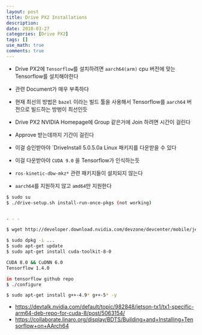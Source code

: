 ```yaml
---
layout: post
title: Drive PX2 Installations
description: 
date: 2018-03-27
categories: [Drive PX2]
tags: []
use_math: true
comments: true
---
```


- Drive PX2에 `Tensorflow`를 설치하려면 `aarch64(arm)` cpu 버전에 맞는 Tensorflow를 설치해야한다
 - 관련 Document가 매우 부족하다
 - 현재 최선의 방법은 `bazel` 이라는 빌드 툴을 사용해서 Tensorflow를 `aarch64` 버전으로 빌드하는 방벙이 최선인듯


- Drive PX2 NVIDIA Homepage에 Group 같은거에 Join 하려면 시간이 걸린다
 - Approve 받는데까지 기간이 걸린다
 - 이걸 승인받아야 `DriveInstall 5.0.5.0a Linux 패키지를 다운받을 수 있다
  - 이걸 다운받아야 `CUDA 9.0` 을 Tensorflow가 인식하는듯


- `ros-kinetic-dbw-mkz*` 관련 패키지들이 설치되지 않는다
 - `aarch64`를 지원하지 않고 `amd64`만 지원한다


```bash
$ sudo su
$ ./drive-setup.sh install-run-once-pkgs (not working)


- - -

$ wget http://developer.download.nvidia.com/devzone/devcenter/mobile/jetpack_l4t/006/linux-x64/cuda-repo-l4t-8-0-local_8.0.34-1_arm64.deb

$ sudo dpkg -i ...
$ sudo apt-get update
$ sudo apt-get install cuda-toolkit-8-0
```


```bash
CUDA 8.0 && CuDNN 6.0
Tensorflow 1.4.0

in tensorflow github repo
$ ./configure

$ sudo apt-get install g++-4.9* g++-5* -y

```

- <https://devtalk.nvidia.com/default/topic/982848/jetson-tx1/tx1-specific-arm64-deb-repo-for-cuda-8/post/5063154/>
- <https://collaborate.linaro.org/display/BDTS/Building+and+Installing+Tensorflow+on+AArch64>
